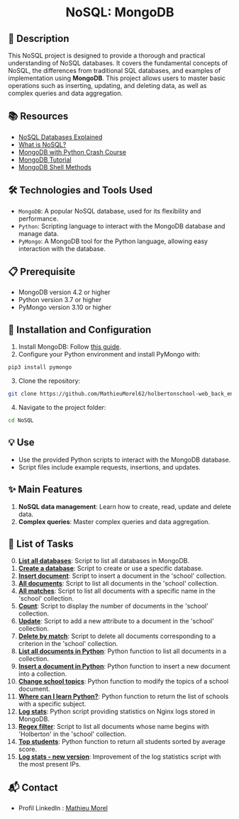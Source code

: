 # <p align="center">NoSQL: MongoDB</p>

## 📝 Description
This NoSQL project is designed to provide a thorough and practical understanding of NoSQL databases. It covers the fundamental concepts of NoSQL, the differences from traditional SQL databases, and examples of implementation using **MongoDB**. This project allows users to master basic operations such as inserting, updating, and deleting data, as well as complex queries and data aggregation.

## 📚 Resources
- [NoSQL Databases Explained](https://www.mongodb.com/nosql-explained)
- [What is NoSQL?](https://www.geeksforgeeks.org/nosql-databases/)
- [MongoDB with Python Crash Course](https://university.mongodb.com/courses/M220P/about)
- [MongoDB Tutorial](https://docs.mongodb.com/manual/tutorial/)
- [MongoDB Shell Methods](https://docs.mongodb.com/manual/reference/method/)

## 🛠️ Technologies and Tools Used
- `MongoDB`: A popular NoSQL database, used for its flexibility and performance.
- `Python`: Scripting language to interact with the MongoDB database and manage data.
- `PyMongo`: A MongoDB tool for the Python language, allowing easy interaction with the database.

## 📋 Prerequisite
- MongoDB version 4.2 or higher
- Python version 3.7 or higher
- PyMongo version 3.10 or higher

## 🚀 Installation and Configuration

1. Install MongoDB: Follow [this guide](https://docs.mongodb.com/manual/installation/).
2. Configure your Python environment and install PyMongo with: 

```sh
pip3 install pymongo
```

3. Clone the repository: 

```sh
git clone https://github.com/MathieuMorel62/holbertonschool-web_back_end/
```

4. Navigate to the project folder: 

```sh
cd NoSQL
```

## 💡 Use
- Use the provided Python scripts to interact with the MongoDB database.
- Script files include example requests, insertions, and updates.

## ✨ Main Features
1. **NoSQL data management**: Learn how to create, read, update and delete data.
2. **Complex queries**: Master complex queries and data aggregation.

## 📝 List of Tasks

0. [**List all databases**](https://github.com/MathieuMorel62/holbertonschool-web_back_end/blob/main/NoSQL/0-list_databases): Script to list all databases in MongoDB.
1. [**Create a database**](https://github.com/MathieuMorel62/holbertonschool-web_back_end/blob/main/NoSQL/1-use_or_create_database): Script to create or use a specific database.
2. [**Insert document**](https://github.com/MathieuMorel62/holbertonschool-web_back_end/blob/main/NoSQL/2-insert): Script to insert a document in the 'school' collection.
3. [**All documents**](https://github.com/MathieuMorel62/holbertonschool-web_back_end/blob/main/NoSQL/3-all): Script to list all documents in the 'school' collection.
4. [**All matches**](https://github.com/MathieuMorel62/holbertonschool-web_back_end/blob/main/NoSQL/4-match): Script to list all documents with a specific name in the 'school' collection.
5. [**Count**](https://github.com/MathieuMorel62/holbertonschool-web_back_end/blob/main/NoSQL/5-count): Script to display the number of documents in the 'school' collection.
6. [**Update**](https://github.com/MathieuMorel62/holbertonschool-web_back_end/blob/main/NoSQL/6-update): Script to add a new attribute to a document in the 'school' collection.
7. [**Delete by match**](https://github.com/MathieuMorel62/holbertonschool-web_back_end/blob/main/NoSQL/7-delete): Script to delete all documents corresponding to a criterion in the 'school' collection.
8. [**List all documents in Python**](https://github.com/MathieuMorel62/holbertonschool-web_back_end/blob/main/NoSQL/8-all.py): Python function to list all documents in a collection.
9. [**Insert a document in Python**](https://github.com/MathieuMorel62/holbertonschool-web_back_end/blob/main/NoSQL/9-insert_school.py): Python function to insert a new document into a collection.
10. [**Change school topics**](https://github.com/MathieuMorel62/holbertonschool-web_back_end/blob/main/NoSQL/10-update_topics.py): Python function to modify the topics of a school document.
11. [**Where can I learn Python?**](https://github.com/MathieuMorel62/holbertonschool-web_back_end/blob/main/NoSQL/11-schools_by_topic.py): Python function to return the list of schools with a specific subject.
12. [**Log stats**](https://github.com/MathieuMorel62/holbertonschool-web_back_end/blob/main/NoSQL/12-log_stats.py): Python script providing statistics on Nginx logs stored in MongoDB.
13. [**Regex filter**](https://github.com/MathieuMorel62/holbertonschool-web_back_end/blob/main/NoSQL/100-find): Script to list all documents whose name begins with 'Holberton' in the 'school' collection.
14. [**Top students**](https://github.com/MathieuMorel62/holbertonschool-web_back_end/blob/main/NoSQL/101-students.py): Python function to return all students sorted by average score.
15. [**Log stats - new version**](https://github.com/MathieuMorel62/holbertonschool-web_back_end/blob/main/NoSQL/102-log_stats.py): Improvement of the log statistics script with the most present IPs.

## 📬 Contact
- Profil LinkedIn : [Mathieu Morel](https://www.linkedin.com/in/mathieu-morel-9ab457261/)
